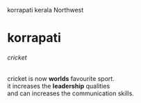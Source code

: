korrapati kerala Northwest 


# korrapati
###### cricket

cricket is now **worlds** favourite sport.<br>
it increases the **leadership** qualities <br> and can increases the communication skills. 